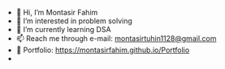- 👋 Hi, I’m Montasir Fahim
- 👀 I’m interested in problem solving 
- 🌱 I’m currently learning DSA
- 📫 Reach me through e-mail: montasirtuhin1128@gmail.com
- 🔗 Portfolio: https://montasirfahim.github.io/Portfolio
- 
<!---
montasirfahim/montasirfahim is a ✨ special ✨ repository because its `README.md` (this file) appears on your GitHub profile.
You can click the Preview link to take a look at your changes.
--->
